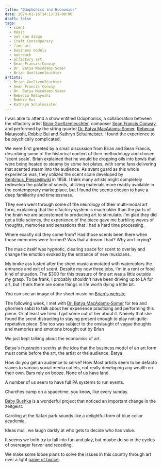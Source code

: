 ```yaml
---
title: "Odophonics and Economics"
date: 2024-01-16T14:13:31-08:00
draft: false
tags:
  - scent
  - music
  - not san diego
  - Craft Contemporary
  - fine art
  - business models
  - outreach
  - olfactory art
  - Sean Francis Conway
  - Dr. Batya MacAdams-Somer
  - Brian Goeltzenleuchter
artists:
  - Brian Goeltzenleuchter
  - Sean Francis Conway
  - Dr. Batya MacAdams-Somer
  - Rebecca Matayoshi
  - Robbie Bui
  - Kathryn Schulmeister
---
```


I was able to attend a show entitled Odophonics, a collaboration between the olfactory artist [Brian Goeltzenleuchter](https://www.bgprojects.com/home/2017/9/4/odophonics), composer [Sean Francis Conway](https://seanfrancisconway.com/index.html), and performed by the string quartet [Dr. Batya MacAdams-Somer](https://bmacadamsomer.wordpress.com/), [Rebecca Matayoshi](https://www.sandiegosymphony.org/about-the-sdso/orchestra-members/member/rebecca-matayoshi/), [Robbie Bui](https://www.robertbui.org/) and [Kathryn Schulmeister](https://kathrynschulmeister.com/).
I found the experience to be psychically complicated.

We were first greeted by a small discussion from Brian and Sean Francis, describing some of the historical context of their methodology and chosen 'scent scale'.
Brian explained that he would be dropping oils into bowls that were being heated to steamy by some hot plates, with some fans delivering that scented steam into the audience.
As avant guard as this whole experience was, they utilized the scent scale developed by [Septimus\_Piesse@wiki](https://en.wikipedia.org/wiki/George_William_Septimus_Piesse) in 1858.
I think many artists might completely redevelop the palatte of scents, utilizing materials more readily available in the contemporary marketplace, but I found the scents chosen to have a deep familiarity and timelessness.

They even went through some of the neurology of their multi-modal art form, explaining that the olfactory system is much older than the parts of the brain we are accostomed to producing art to stimulate.
I'm glad they did get a little sciency, the experience of the piece gave me burbling waves of thoughts, memories and sensations that I had a hard time processing.

Where exactly did they come from?
Had those scents been there when those memories were formed?
Was that a dream I had?
Why am I crying?

The music itself was hypnotic, clearing space for scent to overlay and change the emotion evoked by the entrance of new musicians.

My broke ass lusted after the sheet music annotated with watercolors the entrance and exit of scent.
Despite my now three jobs, I'm in a rent or food kind of situation.
The $300 for this treasure of fine art was a little outside my grasp.
To be frank, I probably shouldn't have been driving up to LA for art, but I think there are some things in life worth dying a little bit.

You can see an image of the sheet music on [Brian's website](https://www.bgprojects.com/home/2017/9/4/odophonics)

The following week, I met with [Dr. Batya MacAdams-Somer](https://bmacadamsomer.wordpress.com/) for tea and ghormeh sabzi to talk about her experience practicing and performing this piece.
Or at least we tried.
I got some out of her about it.
Namely that she found the scent distracting to staying present enough to play not-quite-repetative piece.
She too was subject to the onslaught of vague thoughts and memories and emotions brought out by Brian

We just kept talking about the economics of art.

Batya's frustration seeths at the idea that the business model of an art form must come before the art, the artist or the audience.
Batya

How do you get an audience to serve?
How 
Most artists seem to be defacto slaves to various social media outlets, not really developing any wealth on their own.
Bars rely on booze.
None of us have land.

A number of us seem to have full PA systems to run events.

Churches camp on a spacetime, you know, like every sunday.

[Baby Bushka](http://www.ilovebabybushka.com/) is a wonderful project that noticed an important change in the zeitgeist.

Caroling at the Safari park sounds like a delightful form of blue collar academia.

Ideas mull, we laugh darkly at who gets to decide who has value.

It seems we both try to fall into fun and play, but maybe do so in the cycles of overeager fervor and receding.

We make some loose plans to solve the issues in this country through art over a light [game of bocce](https://www.bocce.garden/).

